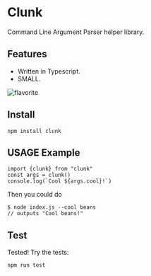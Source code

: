 # Clunk

Command Line Argument Parser helper library.

## Features

- Written in Typescript.
- SMALL.

![flavorite](https://raw.githubusercontent.com/patomation/clunk/master/patrick-star.png)

## Install

```
npm install clunk
```

## USAGE Example

```JS
import {clunk} from "clunk"
const args = clunk()
console.log(`Cool ${args.cool}!`)
```

Then you could do

```
$ node index.js --cool beans
// outputs "Cool beans!"
```

## Test

Tested!
Try the tests:

```
npm run test
```

